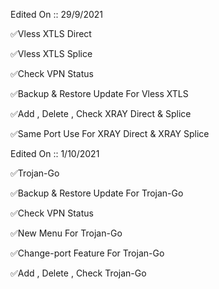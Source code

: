 Edited On :: 29/9/2021

✅Vless XTLS Direct

✅Vless XTLS Splice

✅Check VPN Status

✅Backup & Restore Update For Vless XTLS

✅Add , Delete , Check XRAY Direct & Splice

✅Same Port Use For XRAY Direct & XRAY Splice

Edited On :: 1/10/2021

✅Trojan-Go

✅Backup & Restore Update For Trojan-Go

✅Check VPN Status

✅New Menu For Trojan-Go

✅Change-port Feature For Trojan-Go

✅Add , Delete , Check Trojan-Go
